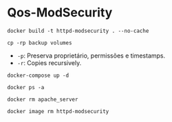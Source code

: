 # Qos-ModSecurity

```
docker build -t httpd-modsecurity . --no-cache
```

```
cp -rp backup volumes
```
- `-p`: Preserva proprietário, permissões e timestamps.
- `-r`: Copies recursively.

```
docker-compose up -d
```

```
docker ps -a
```

```
docker rm apache_server
```

```
docker image rm httpd-modsecurity
```
